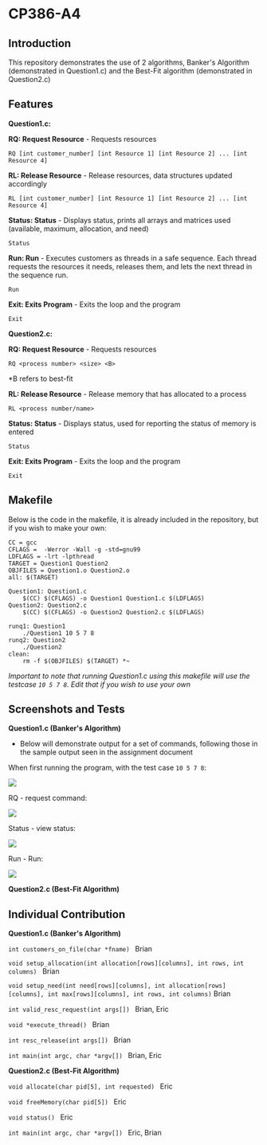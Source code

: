 # CP386-A4

## Introduction
This repository demonstrates the use of 2 algorithms, Banker's Algorithm (demonstrated in Question1.c) and the Best-Fit algorithm (demonstrated in Question2.c)

## Features

**Question1.c:**

**RQ: Request Resource** - Requests resources

```RQ [int customer_number] [int Resource 1] [int Resource 2] ... [int Resource 4] ```

**RL: Release Resource** - Release resources, data structures updated accordingly

```RL [int customer_number] [int Resource 1] [int Resource 2] ... [int Resource 4] ```

**Status: Status** - Displays status, prints all arrays and matrices used (available, maximum, allocation, and need)

```Status```

**Run: Run** - Executes customers as threads in a safe sequence. Each thread requests the resources it needs, releases them, and lets the next thread in the sequence run.

```Run```

**Exit: Exits Program** - Exits the loop and the program

```Exit```

**Question2.c:**

**RQ: Request Resource** - Requests resources

```RQ <process number> <size> <B> ``` 

*B refers to best-fit


**RL: Release Resource** - Release memory that has allocated to a process

```RL <process number/name>```

**Status: Status** - Displays status, used for reporting the status of memory is entered

```Status```

**Exit: Exits Program** - Exits the loop and the program

```Exit```


## Makefile

Below is the code in the makefile, it is already included in the repository, but if you wish to make your own:
```
CC = gcc
CFLAGS =  -Werror -Wall -g -std=gnu99
LDFLAGS = -lrt -lpthread
TARGET = Question1 Question2 
OBJFILES = Question1.o Question2.o 
all: $(TARGET)

Question1: Question1.c
	$(CC) $(CFLAGS) -o Question1 Question1.c $(LDFLAGS)
Question2: Question2.c
	$(CC) $(CFLAGS) -o Question2 Question2.c $(LDFLAGS)

runq1: Question1
	./Question1 10 5 7 8
runq2: Question2
	./Question2
clean:
	rm -f $(OBJFILES) $(TARGET) *~ 
```
*Important to note that running Question1.c using this makefile will use the testcase ``` 10 5 7 8 ```. Edit that if you wish to use your own*

## Screenshots and Tests

**Question1.c (Banker's Algorithm)**
- Below will demonstrate output for a set of commands, following those in the sample output seen in the assignment document

When first running the program, with the test case ``` 10 5 7 8 ```:

![](https://i.imgur.com/f0bLFUJ.png)

RQ - request command:

![](https://i.imgur.com/LnRBGDy.png)

Status - view status:

![](https://i.imgur.com/DO0CSj3.png)

Run - Run:

![](https://i.imgur.com/hbwJrLZ.png)

**Question2.c (Best-Fit Algorithm)**

## Individual Contribution

**Question1.c (Banker's Algorithm)**

```int customers_on_file(char *fname) ```  Brian

```void setup_allocation(int allocation[rows][columns], int rows, int columns) ```  Brian 

```void setup_need(int need[rows][columns], int allocation[rows][columns], int max[rows][columns], int rows, int columns)```  Brian

```int valid_resc_request(int args[]) ```  Brian, Eric

```void *execute_thread() ```  Brian

```int resc_release(int args[]) ```  Brian

```int main(int argc, char *argv[]) ```  Brian, Eric

**Question2.c (Best-Fit Algorithm)**

```void allocate(char pid[5], int requested) ``` Eric

```void freeMemory(char pid[5]) ``` Eric

```void status() ``` Eric

```int main(int argc, char *argv[]) ``` Eric, Brian

